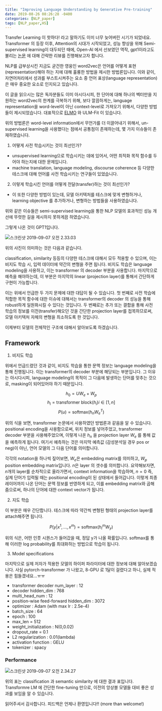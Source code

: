 ```yaml
---
title: "Improving Language Understanding by Generative Pre-training"
date: 2019-08-26 08:26:28 -0400
categories: [NLP_paper]
tags: [NLP_paper,HS]
---
```


Transfer Learning 이 핫하다! 라고 말하기도 이미 너무 늦어버린 시기가 되었네요. Transformer 의 등장 이후, Attention의 시대가 시작되었고, 성능 향상을 위해 Semi-supervised learning이 대두되던 때에, Open-AI 에서 선보였던 역작, gpt1이라고도 불리는 [논문](https://s3-us-west-2.amazonaws.com/openai-assets/research-covers/language-unsupervised/language_understanding_paper.pdf) 에 대해 간략한 리뷰를 진행해보고자 합니다.

NLP를 급부상시킨 지금도 굳건한 영웅인 word2vec은 언어를 어떻게 표현(representation)해야 하는 지에 대해 훌륭한 방법을 제시한 방법론입니다. 이와 같이, 자연어처리에서 성과를 부스트시켜주는 요소 중 언어 표상(language representation)은 매우 중요한 요소로 인지되고 있습니다.

이 글을 읽으시는 많은 독자분들도 이미 아시다시피, 한 단어에 대해 하나의 벡터만을 지원하는 word2vec의 한계를 극복하기 위해, 보다 깔끔하게는, language representation을 word-level이 아닌 context-level로 가져오기 위해서, 다양한 방법들이 제시되었습니다. 대표적으로 [ELMO](https://hskimim.github.io/Deep-contextualized-word-representations/) 와 ULM-Fit 이 있습니다.

위의 방법론은 word-level information에서 무언가를 더 이끌어내기 위해서, un-supervised learning을 사용했다는 점에서 공통점이 존재하는데, 몇 가지 이슈들이 존재하였습니다.

1. 어떻게 사전 학습시키는 것이 최선인가?
  - unsupervised learning으로 학습시키는 데에 있어서, 어떤 최적화 목적 함수를 두어야 하는지에 대한 문제입니다.
  - machine translation, language modeling, discourse coherence 등 다양한 테스크에 대해 언어를 사전 학습시키는 연구들이 있었습니다.

2. 이렇게 학습시킨 언어를 어떻게 전달(transfer)하는 것이 최선인가?
  - 이 또한 다양한 방법이 있는데, 모델 아키텍처를 테스크에 맞게 변형하거나, learning objective 를 추가하거나, 변형하는 방법들을 사용하였습니다.

위와 같은 이슈들은 semi-supervised learning을 통한 NLP 모델의 효과적인 성능 개선에 뚜렷한 길을 제시하지 못하게끔 하였습니다.

그렇게 나온 것이 GPT1입니다.

![스크린샷 2019-09-07 오전 2.33.03](../images/post_img/스크린샷%202019-09-07%20오전%202.33.03.png)

위의 사진이 의미하는 것은 다음과 같습니다.

classification, similarity 등등의 다양한 테스크에 대해서 모두 적용할 수 있으며, 이는 비지도 학습 시, 입력 데이터에 약간의 변형을 주면 됩니다. 비지도 학습은 language modeling을 사용하고, 이는 transformer 의 decoder 부분을 사용합니다. 마지막으로 예측을 해야하는데, 이 부분은 마지막의 linear (projection layer)를 통해서 간단하게 구현이 가능합니다.

이는 위에서 언급한 두 가지 문제에 대한 대답이 될 수 있습니다. 첫 번째로 사전 학습에 적합한 목적 함수에 대한 이슈에 대해서는 transformer의 decoder 의 성능을 통해 robust하게 일원화시킬 수 있다는 것입니다. 두 번째로는 추가 또는 결합을 통해 사전 학습의 정보를 이전(transfer)해오던 것을 간단한 projection layer를 접목하므로써, 모델 아키텍처 자체의 변형을 최소하도록 한 것입니다.

이제부터 모델의 전체적인 구조에 대해서 알아보도록 하겠습니다.

## Framework

1. 비지도 학습

위에서 언급드렸던 것과 같이, 비지도 학습을 통한 문맥 정보는 language modeling을 통해 진행됩니다. 이는 transformer의 decoder 부분에 해당되는 부분입니다. 그 이유는 아시다시피, language modeling의 목적이 그 다음에 발생하는 단어를 맞추는 것으로, masking이 되어있어야 하기 때문입니다.

$$h_{0} = UW_{e} + W_{p}$$
$$h_{l} = \text{transformer block}(h_{i})  i \in [1,n]$$
$$P(u) = \text{softmax}(h_{n}W_{e}^{T})$$

위의 식을 보면, transformer 논문에서 사용하였던 방법론과 같음을 알 수 있습니다. positional encoding을 사용함으로써, 위치 정보를 넣어주었고, transformer decoder 부분을 사용해주었으며, 이렇게 나온 $h_{n}$ 을 projection layer $W_{e}$ 를 통해 값을 예측하게 됩니다. 여기서 예측하는 것은 마지막 예측값 (감성분석일 경우 pos or neg)이 아닌, 언어 모델의 그 다음 단어를 의미합니다.

각각의 notation을 하나씩 짚어보면, $W_{e}$은 embedding matrix를 의미하고, $W_{p}$ position embedding matrix입니다. $n$은 layer 의 갯수를 의미합니다. 요약해보자면, $n$개의 layer를 순차적으로 올라가면서, context information을 학습하며, $n=0$ 즉, 실제 단어가 입력될 때는 positional encoding이 된 상태에서 들어갑니다. 이렇게 최종 레이어까지 나온 단어는 문맥 정보를 반영하게 되고, 이를 embedding matrix와 곱해줌으로써, 하나의 단어에 대한 context vector가 됩니다.

2. 지도 학습

이 부분은 매우 간단합니다. 테스크에 따라 약간씩 변형된 형태의 projection layer를 attach해주면 됩니다.

$$P(y|x^{1},...,x^{m}) = \text{softmax}(h_{l}^{m}W_{y})$$

위의 식은, 어떤 인풋 시퀀스가 들어갔을 때, 정답 y가 나올 확률입니다. softmax를 통해 이러한 log probability를 최대화하는 방법으로 학습이 됩니다.


3. Model specifications

마지막으로 실제 저자가 적용한 모델의 하이퍼 파라미터에 대한 정보에 대해 알아보겠습니다.
사실 pytorch-transformer 가 나왔고, 8-GPU 로 1달이 걸렸다고 하니, 실제 적용은 힘들겠네요...ㅠㅠ

- transformer decoder num_layer : 12
- decoder hidden_dim : 768
- multi_head_num : 12
- position-wise feed-forward hidden_dim : 3072
- optimizer : Adam (with max lr : 2.5e-4)
- batch_size : 64
- epoch : 100
- max_len = 512
- weight_initialization : N(0,0.02)
- dropout_rate = 0.1
- L2 regularization : 0.01(lambda)
- activation function : GELU
- tokenizer : spacy

### Performance

![스크린샷 2019-09-07 오전 2.34.27](../images/post_img/스크린샷%202019-09-07%20오전%202.34.27.png)

위의 표는 classification 과 semantic similarity 에 대한 결과 표입니다. Transformre LM 에 간단한 fine-tuning 만으로, 이전의 앙상블 모델들 대비 좋은 성과를 보임을 알 수 있습니다.

읽어주셔서 감사합니다. 피드백은 언제나 환영입니다!! (more than welcome!)
